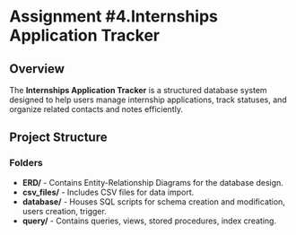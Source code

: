 # Assignment #4.Internships Application Tracker

## Overview
The **Internships Application Tracker** is a structured database system designed to help users manage internship applications, track statuses, and organize related contacts and notes efficiently.

## Project Structure

### Folders
- **ERD/** - Contains Entity-Relationship Diagrams for the database design.
- **csv_files/** - Includes CSV files for data import.
- **database/** - Houses SQL scripts for schema creation and modification, users creation, trigger.
- **query/** - Contains queries, views, stored procedures, index creating.
